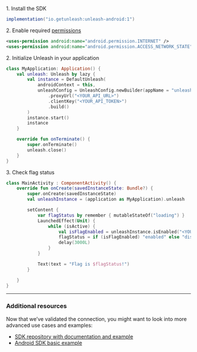1\. Install the SDK

```gradle
implementation("io.getunleash:unleash-android:1")
```

2\. Enable required [permissions](https://developer.android.com/guide/topics/manifest/uses-permission-element)

```xml
<uses-permission android:name="android.permission.INTERNET" />
<uses-permission android:name="android.permission.ACCESS_NETWORK_STATE" />
```

2\. Initialize Unleash in your application

```kotlin
class MyApplication: Application() {
    val unleash: Unleash by lazy {
        val instance = DefaultUnleash(
            androidContext = this,
            unleashConfig = UnleashConfig.newBuilder(appName = "unleash-onboarding-android")
                .proxyUrl("<YOUR_API_URL>")
                .clientKey("<YOUR_API_TOKEN>")
                .build()
        )
        instance.start()
        instance
    }

    override fun onTerminate() {
        super.onTerminate()
        unleash.close()
    }
}
```

3\. Check flag status

```kotlin
class MainActivity : ComponentActivity() {
    override fun onCreate(savedInstanceState: Bundle?) {
        super.onCreate(savedInstanceState)
        val unleashInstance = (application as MyApplication).unleash

        setContent {
            var flagStatus by remember { mutableStateOf("loading") }
            LaunchedEffect(Unit) {
                while (isActive) {
                    val isFlagEnabled = unleashInstance.isEnabled("<YOUR_FLAG>")
                    flagStatus = if (isFlagEnabled) "enabled" else "disabled"
                    delay(3000L)
                }
            }

            Text(text = "Flag is $flagStatus!")
        }

    }
}
```

---

### Additional resources

Now that we’ve validated the connection, you might want to look into more advanced use cases and examples:

- [SDK repository with documentation and example](https://github.com/Unleash/unleash-android)
- [Android SDK basic example](hhttps://github.com/Unleash/unleash-sdk-examples/tree/main/Android)
